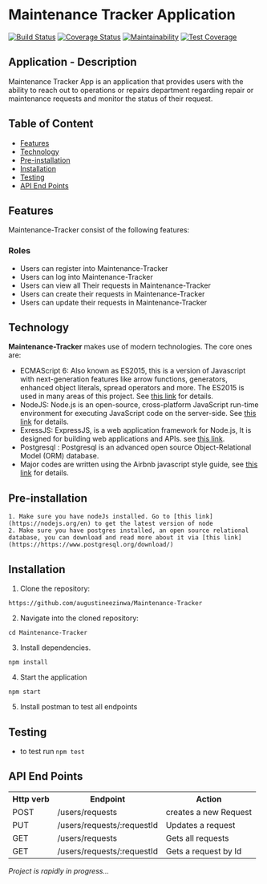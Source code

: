# Maintenance Tracker Application

[![Build Status](https://travis-ci.org/augustineezinwa/Maintenance-Tracker.svg?branch=ch-setup-eslint-babel-node-express-157584618)](https://travis-ci.org/augustineezinwa/Maintenance-Tracker)
[![Coverage Status](https://coveralls.io/repos/github/augustineezinwa/Maintenance-Tracker/badge.svg?branch=develop)](https://coveralls.io/github/augustineezinwa/Maintenance-Tracker?branch=develop)
 [![Maintainability](https://api.codeclimate.com/v1/badges/72b5e95d7a7ae48f2f7c/maintainability)](https://codeclimate.com/github/augustineezinwa/Maintenance-Tracker/maintainability) [![Test Coverage](https://api.codeclimate.com/v1/badges/72b5e95d7a7ae48f2f7c/test_coverage)](https://codeclimate.com/github/augustineezinwa/Maintenance-Tracker/test_coverage)
## Application - Description
Maintenance Tracker App is an application that provides users with the ability to reach out to
operations or repairs department regarding repair or maintenance requests and monitor the
status of their request.
## Table of Content

* [Features](#features)
* [Technology](#technology)
* [Pre-installation](#pre-installation)
* [Installation](#installation)
* [Testing](#testing)
* [API End Points](#api-end-points)

## Features
Maintenance-Tracker consist of the following features:
###  Roles
* Users can register into Maintenance-Tracker
* Users can log into Maintenance-Tracker
* Users can view all Their requests in Maintenance-Tracker
* Users can create their requests in Maintenance-Tracker
* Users can update their requests in Maintenance-Tracker

## Technology

**Maintenance-Tracker** makes use of modern technologies. The core ones are:

* ECMAScript 6: Also known as ES2015, this is a version of Javascript with
    next-generation features like arrow functions, generators, enhanced object literals,
    spread operators and more. The ES2015 is used in many areas of this project. See [this link](https://en.wikipedia.org/wiki/ECMAScript) for details.
* NodeJS: Node.js is an open-source, cross-platform JavaScript run-time environment for executing JavaScript code on the server-side.
    See [this link](https://en.wikipedia.org/wiki/Node.js) for details.
* ExressJS: ExpressJS, is a web application framework for Node.js, It is designed for building web applications and APIs.
    see [this link](https://en.wikipedia.org/wiki/Express.js).
* Postgresql : Postgresql is an advanced open source Object-Relational Model (ORM) database.
* Major codes are written using the Airbnb javascript style guide, see [this link](https://github.com/airbnb/javascript) for details.
## Pre-installation
```
1. Make sure you have nodeJs installed. Go to [this link](https://nodejs.org/en) to get the latest version of node
2. Make sure you have postgres installed, an open source relational database, you can download and read more about it via [this link](https://https://www.postgresql.org/download/)
```
## Installation
1. Clone the repository:
```
https://github.com/augustineezinwa/Maintenance-Tracker
```
2. Navigate into the cloned repository:
```
cd Maintenance-Tracker
```
3. Install dependencies.
```
npm install
```
4. Start the application
```
npm start
```
5. Install postman to test all endpoints

## Testing
- to test run `npm test`

## API End Points
<table>
<tr><th>Http verb</th><th>Endpoint</th><th>Action</th></tr>
<tr> <td>POST</td> <td> /users/requests </td> <td>creates a new Request </td></tr>
<tr> <td>PUT</td> <td>/users/requests/:requestId </td><td>Updates a request</td></tr>
<tr> <td>GET</td><td> /users/requests</td><td> Gets all requests</td></tr>
<tr><td> GET </td><td>/users/requests/:requestId</td><td> Gets a request by Id</td></tr>
</table>

<i>Project is rapidly in progress...</i>